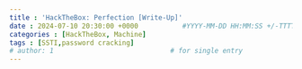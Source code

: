 ```yaml
---
title : 'HackTheBox: Perfection [Write-Up]'
date : 2024-07-10 20:30:00 +0000           #YYYY-MM-DD HH:MM:SS +/-TTTT
categories : [HackTheBox, Machine]
tags : [SSTI,password cracking]
# author: 1                             # for single entry
---
```


